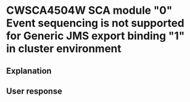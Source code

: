 # CWSCA4504W SCA module "0" Event sequencing is not supported for Generic JMS export binding "1" in cluster environment

## Explanation

## User response